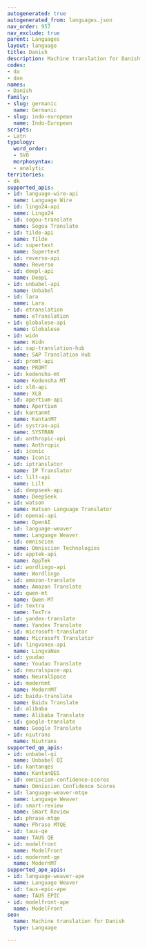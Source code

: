 ```yaml
---
autogenerated: true
autogenerated_from: languages.json
nav_order: 957
nav_exclude: true
parent: Languages
layout: language
title: Danish
description: Machine translation for Danish
codes:
- da
- dan
names:
- Danish
family:
- slug: germanic
  name: Germanic
- slug: indo-european
  name: Indo-European
scripts:
- Latn
typology:
  word_order:
  - SVO
  morphosyntax:
  - analytic
territories:
- dk
supported_apis:
- id: language-wire-api
  name: Language Wire
- id: lingo24-api
  name: Lingo24
- id: sogou-translate
  name: Sogou Translate
- id: tilde-api
  name: Tilde
- id: supertext
  name: Supertext
- id: reverso-api
  name: Reverso
- id: deepl-api
  name: DeepL
- id: unbabel-api
  name: Unbabel
- id: lara
  name: Lara
- id: etranslation
  name: eTranslation
- id: globalese-api
  name: Globalese
- id: widn
  name: Widn
- id: sap-translation-hub
  name: SAP Translation Hub
- id: promt-api
  name: PROMT
- id: kodensha-mt
  name: Kodensha MT
- id: xl8-api
  name: XL8
- id: apertium-api
  name: Apertium
- id: kantanmt
  name: KantanMT
- id: systran-api
  name: SYSTRAN
- id: anthropic-api
  name: Anthropic
- id: iconic
  name: Iconic
- id: iptranslator
  name: IP Translator
- id: lilt-api
  name: Lilt
- id: deepseek-api
  name: DeepSeek
- id: watson
  name: Watson Language Translator
- id: openai-api
  name: OpenAI
- id: language-weaver
  name: Language Weaver
- id: omniscien
  name: Omniscien Technologies
- id: apptek-api
  name: AppTek
- id: wordlingo-api
  name: Wordlingo
- id: amazon-translate
  name: Amazon Translate
- id: qwen-mt
  name: Qwen-MT
- id: textra
  name: TexTra
- id: yandex-translate
  name: Yandex Translate
- id: microsoft-translator
  name: Microsoft Translator
- id: lingvanex-api
  name: LingvaNex
- id: youdao
  name: Youdao Translate
- id: neuralspace-api
  name: NeuralSpace
- id: modernmt
  name: ModernMT
- id: baidu-translate
  name: Baidu Translate
- id: alibaba
  name: Alibaba Translate
- id: google-translate
  name: Google Translate
- id: niutrans
  name: Niutrans
supported_qe_apis:
- id: unbabel-qi
  name: Unbabel QI
- id: kantanqes
  name: KantanQES
- id: omniscien-confidence-scores
  name: Omniscien Confidence Scores
- id: language-weaver-mtqe
  name: Language Weaver
- id: smart-review
  name: Smart Review
- id: phrase-mtqe
  name: Phrase MTQE
- id: taus-qe
  name: TAUS QE
- id: modelfront
  name: ModelFront
- id: modernmt-qe
  name: ModernMT
supported_ape_apis:
- id: language-weaver-ape
  name: Language Weaver
- id: taus-epic-ape
  name: TAUS EPIC
- id: modelfront-ape
  name: ModelFront
seo:
  name: Machine translation for Danish
  type: Language

---
```


